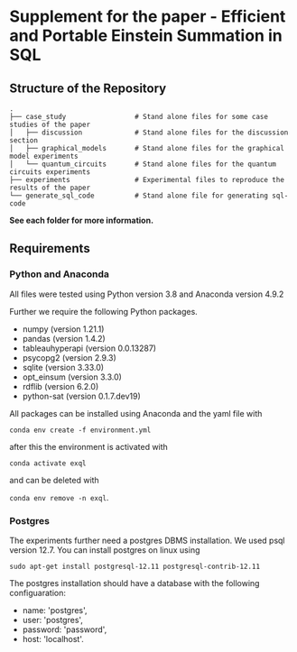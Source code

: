 # Supplement for the paper - Efficient and Portable Einstein Summation in SQL

## Structure of the Repository

````
.
├── case_study                 # Stand alone files for some case studies of the paper
│   ├── discussion             # Stand alone files for the discussion section
│   ├── graphical_models       # Stand alone files for the graphical model experiments
│   └── quantum_circuits       # Stand alone files for the quantum circuits experiments
├── experiments                # Experimental files to reproduce the results of the paper
└── generate_sql_code          # Stand alone file for generating sql-code
````

__See each folder for more information.__

## Requirements
### Python and Anaconda
All files were tested using Python version 3.8 and Anaconda version 4.9.2  

Further we require the following Python packages.
* numpy (version 1.21.1)
* pandas (version 1.4.2)
* tableauhyperapi (version 0.0.13287)
* psycopg2 (version 2.9.3)
* sqlite (version 3.33.0)
* opt_einsum (version 3.3.0)
* rdflib (version 6.2.0)
* python-sat (version 0.1.7.dev19)

All packages can be installed using Anaconda and the yaml file with

 `conda env create -f environment.yml`
 
after this the environment is activated with

`conda activate exql`

and can be deleted with 

`conda env remove -n exql`.

### Postgres
The experiments further need a postgres DBMS installation. We used psql version 12.7. You can install postgres on linux using

````commandline
sudo apt-get install postgresql-12.11 postgresql-contrib-12.11
````
The postgres installation should have a 
database with the following configuaration:
* name: 'postgres',
* user: 'postgres',
* password: 'password',
* host: 'localhost'.
